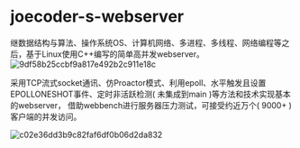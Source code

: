 # joecoder-s-webserver
继数据结构与算法、操作系统OS、计算机网络、多进程、多线程、网络编程等之后，基于Linux使用C++编写的简单高并发webserver。
![9df58b25ccbf9a817e492b2c911e18c](https://github.com/user-attachments/assets/7d8fadfa-5904-43fb-b3b6-3d70b2e86516)

采用TCP流式socket通讯、仿Proactor模式、利用epoll、水平触发且设置EPOLLONESHOT事件、定时非活跃检测( 未集成到main )等方法和技术实现基本的webserver，
借助webbench进行服务器压力测试，可接受约近万个( 9000+ )客户端的并发访问。

![c02e36dd3b9c82faf6df0b06d2da832](https://github.com/user-attachments/assets/89a78e83-ddc0-4c04-9c20-6bb3fd0a65a6)
